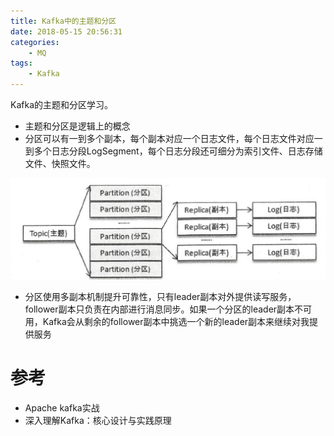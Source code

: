 ```yaml
---
title: Kafka中的主题和分区
date: 2018-05-15 20:56:31
categories: 
	- MQ
tags:
	- Kafka
---
```


Kafka的主题和分区学习。

<!--more-->

- 主题和分区是逻辑上的概念
- 分区可以有一到多个副本，每个副本对应一个日志文件，每个日志文件对应一到多个日志分段LogSegment，每个日志分段还可细分为索引文件、日志存储文件、快照文件。

![topic-partition](./Kafka中的主题和分区/topic-partition-1.png)



- 分区使用多副本机制提升可靠性，只有leader副本对外提供读写服务，follower副本只负责在内部进行消息同步。如果一个分区的leader副本不可用，Kafka会从剩余的follower副本中挑选一个新的leader副本来继续对我提供服务

# 参考

- Apache kafka实战
- 深入理解Kafka：核心设计与实践原理